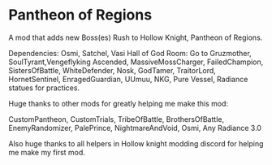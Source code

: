 # Pantheon of Regions

A mod that adds new Boss(es) Rush to Hollow Knight, Pantheon of Regions.

Dependencies: Osmi, Satchel, Vasi
Hall of God Room: Go to Gruzmother, SoulTyrant,Vengeflyking Ascended, MassiveMossCharger, FailedChampion, SistersOfBattle, WhiteDefender, Nosk, GodTamer, TraitorLord, HornetSentinel, EnragedGuardian, UUmuu, NKG, Pure Vessel, Radiance statues for practices.

Huge thanks to other mods for greatly helping me make this mod:

CustomPantheon, CustomTrials,
TribeOfBattle,
BrothersOfBattle,
EnemyRandomizer,
PalePrince,
NightmareAndVoid,
Osmi,
Any Radiance 3.0

Also huge thanks to all helpers in Hollow knight modding discord for helping me make my first mod.
